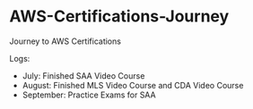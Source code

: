 # AWS-Certifications-Journey
Journey to AWS Certifications

Logs:

- July: Finished SAA Video Course
- August: Finished MLS Video Course and CDA Video Course
- September: Practice Exams for SAA
